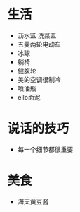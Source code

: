 # 生活
- 沥水篮 洗菜篮
- 五菱两轮电动车
- 冰球
- 躺椅
- 健腹轮
- 美的空调很制冷
- 喷油瓶
- ello面泥

# 说话的技巧
- 每一个细节都很重要

# 美食
- 海天黄豆酱


